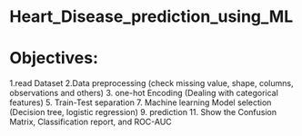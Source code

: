 # Heart_Disease_prediction_using_ML
# Objectives:

1.read Dataset
2.Data preprocessing (check missing value, shape, columns, observations and others)
3. one-hot Encoding (Dealing with categorical features)
5. Train-Test separation
7. Machine learning Model selection (Decision tree, logistic regression)
9. prediction
11. Show the Confusion Matrix, Classification report, and ROC-AUC
